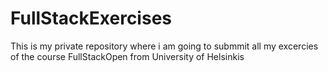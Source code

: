 # FullStackExercises
This is my private repository where i am going to submmit all my excercies of the course FullStackOpen from University of Helsinkis
